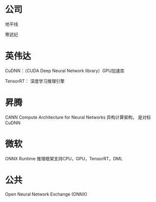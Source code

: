 # 公司
地平线

寒武纪


# 英伟达
CuDNN：（CUDA Deep Neural Network library）GPU加速库

TensorRT： 深度学习推理引擎


# 昇腾

CANN Compute Architecture for Neural Networks 异构计算架构， 是对标CuDNN

# 微软
ONNX Runtime 推理框架支持CPU，GPU，TensorRT，DML

# 公共
Open Neural Network Exchange (ONNX)

